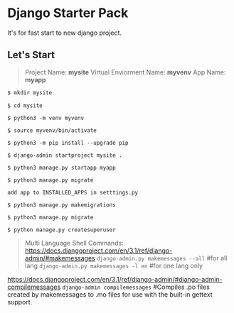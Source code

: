 # Django Starter Pack
It's for fast start to new django project.

## Let's Start

> Project Name: **mysite**
Virtual Enviorment Name: **myvenv**
App Name: **myapp**

```bash
$ mkdir mysite
```

`$ cd mysite`

`$ python3 -m venv myvenv`

`$ source myvenv/bin/activate`

`$ python3 -m pip install --upgrade pip`

`$ django-admin startproject mysite .`

`$ python3 manage.py startapp myapp`

`$ python3 manage.py migrate`

`add app to INSTALLED_APPS in setttings.py`

`$ python3 manage.py makemigrations`

`$ python3 manage.py migrate`

`$ python manage.py createsuperuser`

> Multi Language Shell Commands:
https://docs.djangoproject.com/en/3.1/ref/django-admin/#makemessages
`django-admin.py makemessages --all` #for all lang
`django-admin.py makemessages -l en` #for one lang only

https://docs.djangoproject.com/en/3.1/ref/django-admin/#django-admin-compilemessages
`django-admin compilemessages` #Compiles .po files created by makemessages to .mo files for use with the built-in gettext support.